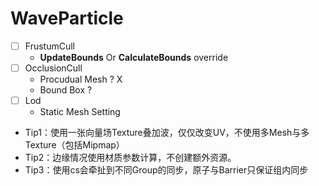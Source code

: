 # WaveParticle

- [ ] FrustumCull
  - **UpdateBounds** Or **CalculateBounds** override
- [ ] OcclusionCull 
  - Procudual Mesh ?   X  
  - Bound Box ? 
- [ ] Lod
  - Static Mesh Setting

- Tip1：使用一张向量场Texture叠加波，仅仅改变UV，不使用多Mesh与多Texture（包括Mipmap）
- Tip2：边缘情况使用材质参数计算，不创建额外资源。
- Tip3：使用cs会牵扯到不同Group的同步，原子与Barrier只保证组内同步





